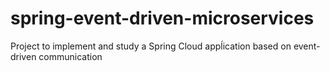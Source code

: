 # spring-event-driven-microservices
Project to implement and study a Spring Cloud appĺication based on event-driven communication

